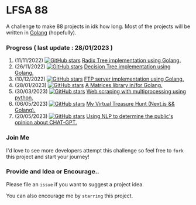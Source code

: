 # LFSA 88

A challenge to make 88 projects in idk how long. Most of the projects will be written in [Golang](https://go.dev/) (hopefully).

### Progress ( last update : 28/01/2023 )

1. (11/11/2022) [![GitHub stars](https://img.shields.io/github/stars/hammamikhairi/Radix-Tree?style=social)](https://github.com/hammamikhairi/Radix-Tree/stargazers/) [Radix Tree implementation using Golang.](https://github.com/hammamikhairi/Radix-Tree)
2. (26/11/2022) [![GitHub stars](https://img.shields.io/github/stars/hammamikhairi/Decision-Tree?style=social)](https://github.com/hammamikhairi/Decision-Tree/stargazers/) [Decision Tree implementation using Golang.](https://github.com/hammamikhairi/Decision-Tree)
3. (10/12/2022) [![GitHub stars](https://img.shields.io/github/stars/hammamikhairi/FTP-Server?style=social)](https://github.com/hammamikhairi/FTP-Server/stargazers/) [FTP server implementation using Golang.](https://github.com/hammamikhairi/FTP-Server)
4. (28/01/2023) [![GitHub stars](https://img.shields.io/github/stars/hammamikhairi/Matrix?style=social)](https://github.com/hammamikhairi/Matrix/stargazers/) [A Matrices library in/for Golang.](https://github.com/hammamikhairi/Matrix)
5. (30/03/2023) [![GitHub stars](https://img.shields.io/github/stars/hammamikhairi/web-scraping-with-multiprocessing?style=social)](https://github.com/hammamikhairi/web-scraping-with-multiprocessing/stargazers/) [Web scraping with multiprocessing using python.](https://github.com/hammamikhairi/web-scraping-with-multiprocessing)
6. (06/05/2023) [![GitHub stars](https://img.shields.io/github/stars/hammamikhairi/Virtual-Treasure-Hunt?style=social)](https://github.com/hammamikhairi/Virtual-Treasure-Hunt/stargazers/) [My Virtual Treasure Hunt (Next.js && Golang).](https://github.com/hammamikhairi/Virtual-Treasure-Hunt)
7. (20/05/2023) [![GitHub stars](https://img.shields.io/github/stars/hammamikhairi/nlp-project?style=social)](https://github.com/hammamikhairi/nlp-project/stargazers/) [Using NLP to determine the public's opinion about CHAT-GPT.](https://github.com/hammamikhairi/nlp-project)

### Join Me

I'd love to see more developers attempt this challenge so feel free to `fork` this project and start your journey!

### Provide and Idea or Encourage..

Please file an `issue` if you want to suggest a project idea.

You can also encourage me by `starring` this project.

